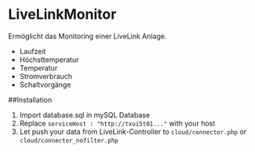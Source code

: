 # LiveLinkMonitor
Ermöglicht das Monitoring einer LiveLink Anlage.
* Laufzeit
* Höchsttemperatur
* Temperatur
* Stromverbrauch
* Schaltvorgänge

##Installation
1. Import database.sql in mySQL Database
2. Replace `serviceHost : "http://txui5t01..."` with your host
3. Let push your data from LiveLink-Controller to `cloud/connector.php` or `cloud/connector_nofilter.php`
